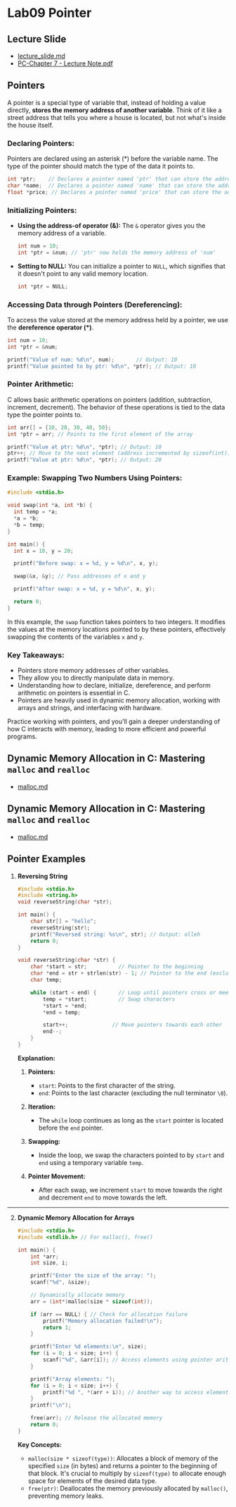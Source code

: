 # Lab09 Pointer

## Lecture Slide

- [lecture_slide.md](files/lecture_slide.md)
- [PC-Chapter 7 - Lecture Note.pdf](files/PC-Chapter%207%20-%20Lecture%20Note.pdf)

## Pointers

A pointer is a special type of variable that, instead of holding a value directly, **stores the memory address of
another variable**. Think of it like a street address that tells you where a house is located, but not what's inside the
house itself.

### Declaring Pointers:

Pointers are declared using an asterisk (*) before the variable name. The type of the pointer should match the type of
the data it points to.

```c
int *ptr;    // Declares a pointer named 'ptr' that can store the address of an integer variable.
char *name;  // Declares a pointer named 'name' that can store the address of a character variable.
float *price; // Declares a pointer named 'price' that can store the address of a float variable.
```

### Initializing Pointers:

- **Using the address-of operator (&):** The `&` operator gives you the memory address of a variable.

  ```c
  int num = 10;
  int *ptr = &num; // 'ptr' now holds the memory address of 'num'
  ```

- **Setting to NULL:** You can initialize a pointer to `NULL`, which signifies that it doesn't point to any valid memory
  location.

  ```c
  int *ptr = NULL;
  ```

### Accessing Data through Pointers (Dereferencing):

To access the value stored at the memory address held by a pointer, we use the **dereference operator (*)**.

```c
int num = 10;
int *ptr = &num;

printf("Value of num: %d\n", num);       // Output: 10
printf("Value pointed to by ptr: %d\n", *ptr); // Output: 10
```

### Pointer Arithmetic:

C allows basic arithmetic operations on pointers (addition, subtraction, increment, decrement). The behavior of these
operations is tied to the data type the pointer points to.

```c
int arr[] = {10, 20, 30, 40, 50};
int *ptr = arr; // Points to the first element of the array

printf("Value at ptr: %d\n", *ptr); // Output: 10
ptr++; // Move to the next element (address incremented by sizeof(int))
printf("Value at ptr: %d\n", *ptr); // Output: 20
```

### Example: Swapping Two Numbers Using Pointers:

```c
#include <stdio.h>

void swap(int *a, int *b) {
  int temp = *a;
  *a = *b;
  *b = temp;
}

int main() {
  int x = 10, y = 20;

  printf("Before swap: x = %d, y = %d\n", x, y);

  swap(&x, &y); // Pass addresses of x and y

  printf("After swap: x = %d, y = %d\n", x, y);

  return 0;
}
```

In this example, the `swap` function takes pointers to two integers. It modifies the values at the memory locations
pointed to by these pointers, effectively swapping the contents of the variables `x` and `y`.

### Key Takeaways:

- Pointers store memory addresses of other variables.
- They allow you to directly manipulate data in memory.
- Understanding how to declare, initialize, dereference, and perform arithmetic on pointers is essential in C.
- Pointers are heavily used in dynamic memory allocation, working with arrays and strings, and interfacing with
  hardware.

Practice working with pointers, and you'll gain a deeper understanding of how C interacts with memory, leading to more
efficient and powerful programs.

## Dynamic Memory Allocation in C: Mastering `malloc` and `realloc`

- [malloc.md](malloc.md)

## Dynamic Memory Allocation in C: Mastering `malloc` and `realloc`

- [malloc.md](malloc.md)

## Pointer Examples

1. **Reversing String**

   ```c
   #include <stdio.h>
   #include <string.h>
   void reverseString(char *str);
   
   int main() {
       char str[] = "hello";
       reverseString(str);
       printf("Reversed string: %s\n", str); // Output: olleh
       return 0;
   }
   
   void reverseString(char *str) {
       char *start = str;          // Pointer to the beginning
       char *end = str + strlen(str) - 1; // Pointer to the end (excluding null terminator)
       char temp;
   
       while (start < end) {       // Loop until pointers cross or meet
           temp = *start;          // Swap characters
           *start = *end;
           *end = temp;
   
           start++;              // Move pointers towards each other
           end--;
       }
   }
   
   ```

   **Explanation:**

    1. **Pointers:**
        - `start`: Points to the first character of the string.
        - `end`: Points to the last character (excluding the null terminator `\0`).

    2. **Iteration:**
        - The `while` loop continues as long as the `start` pointer is located before the `end` pointer.

    3. **Swapping:**
        - Inside the loop, we swap the characters pointed to by `start` and `end` using a temporary variable `temp`.

    4. **Pointer Movement:**
        - After each swap, we increment `start` to move towards the right and decrement `end` to move towards the left.

---

2. **Dynamic Memory Allocation for Arrays**

    ```c
    #include <stdio.h>
    #include <stdlib.h> // For malloc(), free()
    
    int main() {
        int *arr;
        int size, i;
    
        printf("Enter the size of the array: ");
        scanf("%d", &size);
    
        // Dynamically allocate memory
        arr = (int*)malloc(size * sizeof(int)); 
    
        if (arr == NULL) { // Check for allocation failure
            printf("Memory allocation failed!\n");
            return 1;
        }
    
        printf("Enter %d elements:\n", size);
        for (i = 0; i < size; i++) {
            scanf("%d", &arr[i]); // Access elements using pointer arithmetic
        }
    
        printf("Array elements: ");
        for (i = 0; i < size; i++) {
            printf("%d ", *(arr + i)); // Another way to access elements
        }
        printf("\n");
    
        free(arr); // Release the allocated memory
        return 0;
    }
    ```

   **Key Concepts:**

    - `malloc(size * sizeof(type))`: Allocates a block of memory of the specified `size` (in bytes) and returns a
      pointer to the beginning of that block. It's crucial to multiply by `sizeof(type)` to allocate enough space for
      elements of the desired data type.
    - `free(ptr)`: Deallocates the memory previously allocated by `malloc()`, preventing memory leaks.

